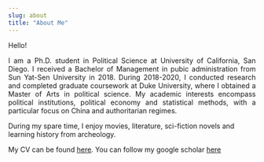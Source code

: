 ```yaml
---
slug: about
title: "About Me"
---
```


Hello! 

<div style="text-align:justify"> I am a Ph.D. student in Political Science at University of California, San Diego. I received a Bachelor of Management in pubic administration from Sun Yat-Sen University in 2018. During 2018-2020, I conducted research and completed graduate coursework at Duke University, where I obtained a Master of Arts in political science. My academic interests encompass political institutions, political economy and statistical methods, with a particular focus on China and authoritarian regimes. 
</div>

During my spare time, I enjoy movies, literature, sci-fiction novels and learning history from archeology.

My CV can be found [here](/zu.pdf).  You can follow my google scholar [here](https://scholar.google.com/citations?user=XpVWmF8AAAAJ&hl=en&oi=ao)

